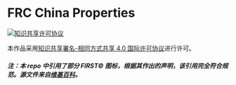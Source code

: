 # FRC China Properties

<a rel="license" href="http://creativecommons.org/licenses/by-sa/4.0/"><img alt="知识共享许可协议" style="border-width:0" src="https://i.creativecommons.org/l/by-sa/4.0/88x31.png" /></a>

本作品采用<a rel="license" href="http://creativecommons.org/licenses/by-sa/4.0/">知识共享署名-相同方式共享 4.0 国际许可协议</a>进行许可。

##### 注：本 repo 中引用了部分 FIRST&copy; 图标，根据其作出的声明，该引用完全符合规范。源文件来自[维基百科](https://en.wikipedia.org/wiki/File:FRC_Logo.svg)。
